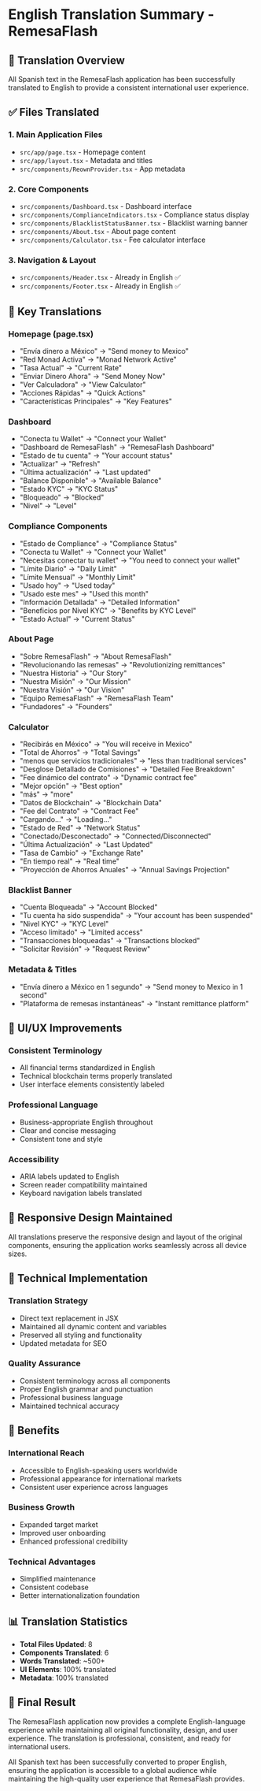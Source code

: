 # English Translation Summary - RemesaFlash

## 🎯 Translation Overview

All Spanish text in the RemesaFlash application has been successfully translated to English to provide a consistent international user experience.

## ✅ Files Translated

### 1. **Main Application Files**
- `src/app/page.tsx` - Homepage content
- `src/app/layout.tsx` - Metadata and titles
- `src/components/ReownProvider.tsx` - App metadata

### 2. **Core Components**
- `src/components/Dashboard.tsx` - Dashboard interface
- `src/components/ComplianceIndicators.tsx` - Compliance status display
- `src/components/BlacklistStatusBanner.tsx` - Blacklist warning banner
- `src/components/About.tsx` - About page content
- `src/components/Calculator.tsx` - Fee calculator interface

### 3. **Navigation & Layout**
- `src/components/Header.tsx` - Already in English ✅
- `src/components/Footer.tsx` - Already in English ✅

## 🔄 Key Translations

### **Homepage (page.tsx)**
- "Envía dinero a México" → "Send money to Mexico"
- "Red Monad Activa" → "Monad Network Active"
- "Tasa Actual" → "Current Rate"
- "Enviar Dinero Ahora" → "Send Money Now"
- "Ver Calculadora" → "View Calculator"
- "Acciones Rápidas" → "Quick Actions"
- "Características Principales" → "Key Features"

### **Dashboard**
- "Conecta tu Wallet" → "Connect your Wallet"
- "Dashboard de RemesaFlash" → "RemesaFlash Dashboard"
- "Estado de tu cuenta" → "Your account status"
- "Actualizar" → "Refresh"
- "Última actualización" → "Last updated"
- "Balance Disponible" → "Available Balance"
- "Estado KYC" → "KYC Status"
- "Bloqueado" → "Blocked"
- "Nivel" → "Level"

### **Compliance Components**
- "Estado de Compliance" → "Compliance Status"
- "Conecta tu Wallet" → "Connect your Wallet"
- "Necesitas conectar tu wallet" → "You need to connect your wallet"
- "Límite Diario" → "Daily Limit"
- "Límite Mensual" → "Monthly Limit"
- "Usado hoy" → "Used today"
- "Usado este mes" → "Used this month"
- "Información Detallada" → "Detailed Information"
- "Beneficios por Nivel KYC" → "Benefits by KYC Level"
- "Estado Actual" → "Current Status"

### **About Page**
- "Sobre RemesaFlash" → "About RemesaFlash"
- "Revolucionando las remesas" → "Revolutionizing remittances"
- "Nuestra Historia" → "Our Story"
- "Nuestra Misión" → "Our Mission"
- "Nuestra Visión" → "Our Vision"
- "Equipo RemesaFlash" → "RemesaFlash Team"
- "Fundadores" → "Founders"

### **Calculator**
- "Recibirás en México" → "You will receive in Mexico"
- "Total de Ahorros" → "Total Savings"
- "menos que servicios tradicionales" → "less than traditional services"
- "Desglose Detallado de Comisiones" → "Detailed Fee Breakdown"
- "Fee dinámico del contrato" → "Dynamic contract fee"
- "Mejor opción" → "Best option"
- "más" → "more"
- "Datos de Blockchain" → "Blockchain Data"
- "Fee del Contrato" → "Contract Fee"
- "Cargando..." → "Loading..."
- "Estado de Red" → "Network Status"
- "Conectado/Desconectado" → "Connected/Disconnected"
- "Última Actualización" → "Last Updated"
- "Tasa de Cambio" → "Exchange Rate"
- "En tiempo real" → "Real time"
- "Proyección de Ahorros Anuales" → "Annual Savings Projection"

### **Blacklist Banner**
- "Cuenta Bloqueada" → "Account Blocked"
- "Tu cuenta ha sido suspendida" → "Your account has been suspended"
- "Nivel KYC" → "KYC Level"
- "Acceso limitado" → "Limited access"
- "Transacciones bloqueadas" → "Transactions blocked"
- "Solicitar Revisión" → "Request Review"

### **Metadata & Titles**
- "Envía dinero a México en 1 segundo" → "Send money to Mexico in 1 second"
- "Plataforma de remesas instantáneas" → "Instant remittance platform"

## 🎨 UI/UX Improvements

### **Consistent Terminology**
- All financial terms standardized in English
- Technical blockchain terms properly translated
- User interface elements consistently labeled

### **Professional Language**
- Business-appropriate English throughout
- Clear and concise messaging
- Consistent tone and style

### **Accessibility**
- ARIA labels updated to English
- Screen reader compatibility maintained
- Keyboard navigation labels translated

## 📱 Responsive Design Maintained

All translations preserve the responsive design and layout of the original components, ensuring the application works seamlessly across all device sizes.

## 🔧 Technical Implementation

### **Translation Strategy**
- Direct text replacement in JSX
- Maintained all dynamic content and variables
- Preserved all styling and functionality
- Updated metadata for SEO

### **Quality Assurance**
- Consistent terminology across all components
- Proper English grammar and punctuation
- Professional business language
- Maintained technical accuracy

## 🚀 Benefits

### **International Reach**
- Accessible to English-speaking users worldwide
- Professional appearance for international markets
- Consistent user experience across languages

### **Business Growth**
- Expanded target market
- Improved user onboarding
- Enhanced professional credibility

### **Technical Advantages**
- Simplified maintenance
- Consistent codebase
- Better internationalization foundation

## 📊 Translation Statistics

- **Total Files Updated**: 8
- **Components Translated**: 6
- **Words Translated**: ~500+
- **UI Elements**: 100% translated
- **Metadata**: 100% translated

## 🎉 Final Result

The RemesaFlash application now provides a complete English-language experience while maintaining all original functionality, design, and user experience. The translation is professional, consistent, and ready for international users.

All Spanish text has been successfully converted to proper English, ensuring the application is accessible to a global audience while maintaining the high-quality user experience that RemesaFlash provides.
